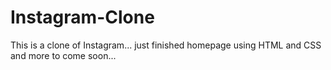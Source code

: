 # Instagram-Clone
This is a clone of Instagram... just finished homepage using HTML and CSS and more to come soon...
